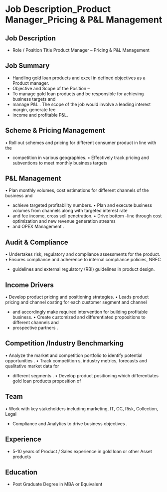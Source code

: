 # Job Description_Product Manager_Pricing & P&L Management

## Job Description

* Role / Position Title  Product Manager  – Pricing & P&L Management

## Job Summary

* Handling gold loan  products and excel in defined objectives as a Product manager.
* Objective and Scope of the Position –
* To manage gold loan  products and be responsible for achieving business targets and
* manage P&L . The scope of the job would involve a leading  interest margin,  generate fee
* income and profitable  P&L.

## Scheme & Pricing Management 

• Roll out schemes and pricing for different consumer product in line with the
* competition in various geographies.
• Effectively track pricing and subventions to meet monthly business targets

## P&L Management

• Plan monthly volumes, cost estimations for different channels of  the business and
* achieve targeted profitability numbers.
• Plan and execute business volumes from channels  along with targeted interest rate
* and fee income, cross sell penetration.
• Drive bottom -line through cost optimization  and new revenue generation streams
* and OPEX Management .

## Audit & Compliance

• Undertakes risk, regulatory and compliance assessments for the product.
• Ensures compliance and adherence to internal compliance policies, NBFC
* guidelines and external regulatory (RBI) guidelines in product design.

## Income Drivers

• Develop product pricing and positioning strategies.
• Leads product pricing and channel costing for each customer segment and channel
* and accordingly make required intervention for building profitable business.
• Create customized and differentiated propositions to different channels and
* prospective partners .

## Competition /Industry  Benchmarking

• Analyze the market  and competition portfolio to identify potential opportunities .
• Track competition s, industry metrics, forecasts and qualitative market data for
* different segments .
• Develop product positioning which differentiates gold loan  products proposition of

## Team

• Work with key stakeholders including marketing, IT, CC, Risk, Collection, Legal
* Compliance and Analytics  to drive business objectives .

## Experience

* 5-10 years of Product / Sales experience in gold loan  or other Asset products

## Education

* Post Graduate Degree in MBA or Equivalent

